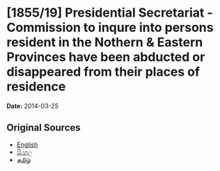 # [1855/19] Presidential Secretariat - Commission to inqure into persons resident in the Nothern & Eastern Provinces have been abducted or disappeared from their places of residence

**Date:** 2014-03-25

## Original Sources

- [English](https://documents.gov.lk/view/extra-gazettes/2014/3/1855-19_E.pdf)
- [සිංහල](https://documents.gov.lk/view/extra-gazettes/2014/3/1855-19_S.pdf)
- [தமிழ்](https://documents.gov.lk/view/extra-gazettes/2014/3/1855-19_T.pdf)
